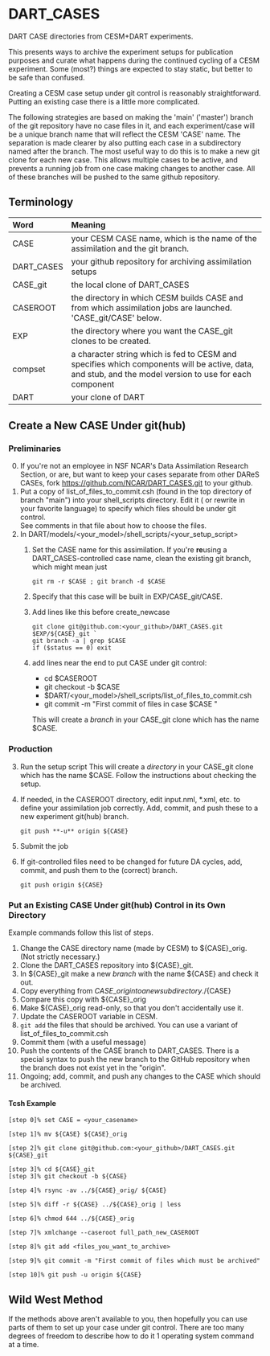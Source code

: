 # DART_CASES
DART CASE directories from CESM+DART experiments.

This presents ways to archive the experiment setups for publication purposes
and curate what happens during the continued cycling of a CESM experiment.
Some (most?) things are expected to stay static, but better to be safe than confused.

Creating a CESM case setup under git control is reasonably straightforward.
Putting an existing case there is a little more complicated.

The following strategies are based on making the 'main' ('master') branch
of the git repository have no case files in it, and each experiment/case 
will be a unique branch name that will reflect the CESM 'CASE' name.
The separation is made clearer by also putting each case in a subdirectory
named after the branch.
The most useful way to do this is to make a new git clone for each new case.
This allows multiple cases to be active, and prevents a running job
from one case making changes to another case.
All of these branches will be pushed to the same github repository.


## Terminology

| Word | Meaning|
 :--------------- |:-----------------------------------------------------------------------------------------|
|CASE       | your CESM CASE name, which is the name of the assimilation and the git branch. |
|DART\_CASES | your github repository for archiving assimilation setups |
|CASE_git    | the local clone of DART\_CASES |
|CASEROOT   | the directory in which CESM builds CASE and from which assimilation jobs are launched.  'CASE_git/CASE' below. |
|EXP        | the directory where you want the CASE_git clones to be created. |
|compset    | a character string which is fed to CESM and specifies which components will be active, data, and stub, and the model version to use for each component |
|DART       | your clone of DART |

## Create a New CASE Under git(hub)

### Preliminaries

0. If you're not an employee in NSF NCAR's Data Assimilation Research Section,
   or are, but want to keep your cases separate from other DAReS CASEs,
   fork https://github.com/NCAR/DART_CASES.git to your github.
1. Put a copy of list\_of\_files\_to\_commit.csh (found in the top directory 
   of branch "main") into your shell\_scripts directory.
   Edit it ( or rewrite in your favorite language) to specify which files 
   should be under git control.  
   See comments in that file about how to choose the files.
2. In DART/models/\<your\_model\>/shell\_scripts/\<your\_setup\_script\>
   1. Set the CASE name for this assimilation.
      If you're **re**using a DART\_CASES-controlled case name, 
      clean the existing git branch, which might mean just

      ` git rm -r $CASE ; git branch -d $CASE `

   2. Specify that this case will be built in EXP/CASE\_git/CASE.
   3. Add lines like this before create\_newcase 

      ``` 
      git clone git@github.com:<your_github>/DART_CASES.git $EXP/${CASE}_git `
      git branch -a | grep $CASE
      if ($status == 0) exit
      ```
   4. add lines near the end to put CASE under git control:
      + cd \$CASEROOT
      + git checkout -b \$CASE
      + \$DART/\<your\_model\>/shell\_scripts/list\_of\_files\_to\_commit.csh
      + git commit -m "First commit of files in case \$CASE "

      This will create a *branch* in your CASE_git clone which has the name \$CASE.

### Production

3. Run the setup script
   This will create a *directory* in your CASE_git clone which has the name \$CASE.
   Follow the instructions about checking the setup.
4. If needed, in the CASEROOT directory, edit input.nml, \*.xml, etc.
   to define your assimilation job correctly.
   Add, commit, and push these to a new experiment git(hub) branch.

   ` git push **-u** origin ${CASE} `

5. Submit the job
6. If git-controlled files need to be changed for future DA cycles,
   add, commit, and push them to the (correct) branch.

   ` git push origin ${CASE} `

### Put an Existing CASE Under git(hub) Control in its Own Directory

Example commands follow this list of steps.

1.  Change the CASE directory name (made by CESM) to ${CASE}\_orig. (Not strictly necessary.)
2.  Clone the DART\_CASES repository into ${CASE}\_git.
3.  In ${CASE}\_git make a new *branch* with the name ${CASE} and check it out.
4.  Copy everything from ${CASE}\_orig into a new subdirectory ./${CASE} 
5.  Compare this copy with ${CASE}\_orig
6.  Make ${CASE}\_orig read-only, so that you don't accidentally use it.
7.  Update the CASEROOT variable in CESM.
8.  `git add` the files that should be archived.  You can use a variant of list\_of\_files\_to\_commit.csh
9.  Commit them (with a useful message)
10.  Push the contents of the CASE branch to DART\_CASES. There is a special syntax to push the new branch to the GitHub repository when the branch does not exist yet in the "origin".
11.  Ongoing; add, commit, and push any changes to the CASE which should be archived.


#### Tcsh Example

```
[step 0]% set CASE = <your_casename>

[step 1]% mv ${CASE} ${CASE}_orig

[step 2]% git clone git@github.com:<your_github>/DART_CASES.git ${CASE}_git

[step 3]% cd ${CASE}_git
[step 3]% git checkout -b ${CASE}

[step 4]% rsync -av ../${CASE}_orig/ ${CASE}

[step 5]% diff -r ${CASE} ../${CASE}_orig | less

[step 6]% chmod 644 ../${CASE}_orig

[step 7]% xmlchange --caseroot full_path_new_CASEROOT

[step 8]% git add <files_you_want_to_archive>

[step 9]% git commit -m "First commit of files which must be archived"

[step 10]% git push -u origin ${CASE}

```

## Wild West Method

   If the methods above aren't available to you, then hopefully you can use parts of them
   to set up your case under git control.
   There are too many degrees of freedom to describe how to do it 
   1 operating system command at a time.


